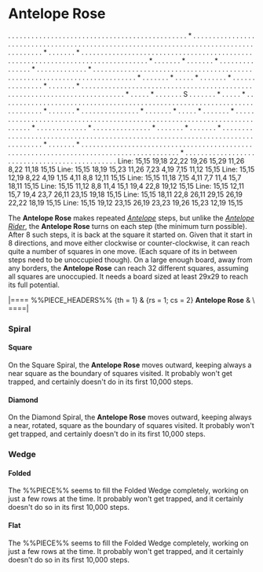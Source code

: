 # Antelope Rose

<div class = "movement">
. . . . . . . . . . . . . . . . . . . . . . . . . . . . . . .
. . . . . . . . . . . . . . . * . . . . . . . . . . . . . . .
. . . . . . . . . . . . . . . . . . . . . . . . . . . . . . .
. . . . . . . . . . . . . . . . . . . . . . . . . . . . . . .
. . . . . . . . . . . * . . . . . . . * . . . . . . . . . . .
. . . . . . . . . . . . . . . . . . . . . . . . . . . . . . .
. . . . . . . . . . . . . . . . . . . . . . . . . . . . . . .
. . . . . . . * . . . . . . . * . . . . . . . * . . . . . . .
. . . . . . . . * . . . . . . . . . . . . . * . . . . . . . .
. . . . . . . . . . . . . . . . . . . . . . . . . . . . . . .
. . . . . . . . . . . . . . . . . . . . . . . . . . . . . . .
. . . . * . . . . . . . * . . . . . * . . . . . . . * . . . .
. . . . . . . . . . . * . . . . . . . * . . . . . . . . . . .
. . . . . . . . . . . . . . . . . . . . . . . . . . . . . . .
. . . . . . . . . . . . . . . . . . . . . . . . . . . . . . .
. * . . . . . * . . . . . . . S . . . . . . . * . . . . . * .
. . . . . . . . . . . . . . . . . . . . . . . . . . . . . . .
. . . . . . . . . . . . . . . . . . . . . . . . . . . . . . .
. . . . . . . . . . . * . . . . . . . * . . . . . . . . . . .
. . . . * . . . . . . . * . . . . . * . . . . . . . * . . . .
. . . . . . . . . . . . . . . . . . . . . . . . . . . . . . .
. . . . . . . . . . . . . . . . . . . . . . . . . . . . . . .
. . . . . . . . * . . . . . . . . . . . . . * . . . . . . . .
. . . . . . . * . . . . . . . * . . . . . . . * . . . . . . .
. . . . . . . . . . . . . . . . . . . . . . . . . . . . . . .
. . . . . . . . . . . . . . . . . . . . . . . . . . . . . . .
. . . . . . . . . . . * . . . . . . . * . . . . . . . . . . .
. . . . . . . . . . . . . . . . . . . . . . . . . . . . . . .
. . . . . . . . . . . . . . . . . . . . . . . . . . . . . . .
. . . . . . . . . . . . . . . * . . . . . . . . . . . . . . .
. . . . . . . . . . . . . . . . . . . . . . . . . . . . . . .
Line: 15,15 19,18 22,22 19,26 15,29 11,26  8,22 11,18 15,15
Line: 15,15 18,19 15,23 11,26  7,23  4,19  7,15 11,12 15,15
Line: 15,15 12,19  8,22  4,19  1,15  4,11  8,8  12,11 15,15
Line: 15,15 11,18  7,15  4,11  7,7  11,4  15,7  18,11 15,15
Line: 15,15 11,12  8,8  11,4  15,1  19,4  22,8  19,12 15,15
Line: 15,15 12,11 15,7  19,4  23,7  26,11 23,15 19,18 15,15
Line: 15,15 18,11 22,8  26,11 29,15 26,19 22,22 18,19 15,15
Line: 15,15 19,12 23,15 26,19 23,23 19,26 15,23 12,19 15,15
</div>

The **Antelope Rose** makes repeated [*Antelope*](antelope.html)
steps, but unlike the [*Antelope Rider*](antelope_rider.html), the
**Antelope Rose** turns on each step (the minimum turn possible).
After 8 such steps, it is back at the square it started on. Given
that it start in 8 directions, and move either clockwise or
counter-clockwise, it can reach quite a number of squares in one
move. (Each square of its in between steps need to be unoccupied
though). On a large enough board, away from any borders, the
**Antelope Rose** can reach 32 different squares, assuming all
squares are unoccupied. It needs a board sized at least 29x29 to
reach its full potential.

|====
%%PIECE_HEADERS%%
  {th = 1}
& {rs = 1; cs = 2}
            **Antelope Rose**
&           \\
====|
      
### Spiral

#### Square

On the Square Spiral, the **Antelope Rose** moves outward, keeping always a 
near square as the boundary of squares visited. It probably won't
get trapped, and certainly doesn't do in its first 10,000 steps.

#### Diamond

On the Diamond Spiral, the **Antelope Rose** moves outward, keeping always a 
near, rotated, square as the boundary of squares visited. It probably won't
get trapped, and certainly doesn't do in its first 10,000 steps.

### Wedge

#### Folded

The %%PIECE%% seems to fill the Folded Wedge completely, working on just
a few rows at the time. It probably won't get trapped, and it certainly
doesn't do so in its first 10,000 steps.

#### Flat

The %%PIECE%% seems to fill the Folded Wedge completely, working on just
a few rows at the time. It probably won't get trapped, and it certainly
doesn't do so in its first 10,000 steps.

